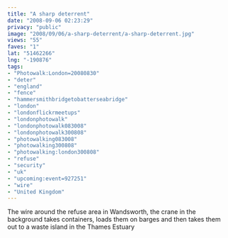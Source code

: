 ```yaml
---
title: "A sharp deterrent"
date: "2008-09-06 02:23:29"
privacy: "public"
image: "2008/09/06/a-sharp-deterrent/a-sharp-deterrent.jpg"
views: "55"
faves: "1"
lat: "51462266"
lng: "-190876"
tags:
- "Photowalk:London=20080830"
- "deter"
- "england"
- "fence"
- "hammersmithbridgetobatterseabridge"
- "london"
- "londonflickrmeetups"
- "londonphotowalk"
- "londonphotowalk083008"
- "londonphotowalk300808"
- "photowalking083008"
- "photowalking300808"
- "photowalking:london300808"
- "refuse"
- "security"
- "uk"
- "upcoming:event=927251"
- "wire"
- "United Kingdom"
---
```

The wire around the refuse area in Wandsworth, the crane in the background takes containers, loads them on barges and then takes them out to a waste island in the Thames Estuary<a href="/photos/2008/09/06/a-sharp-deterrent"></a>
